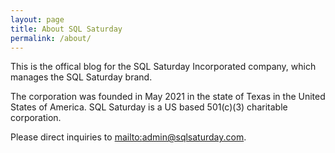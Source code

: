 ```yaml
---
layout: page
title: About SQL Saturday
permalink: /about/
---
```


This is the offical blog for the SQL Saturday Incorporated company, which manages the SQL Saturday brand.

The corporation was founded in May 2021 in the state of Texas in the United States of America. SQL Saturday is a US based 501(c)(3) charitable corporation.

Please direct inquiries to [mailto:admin@sqlsaturday.com](admin@sqlsaturday.com).